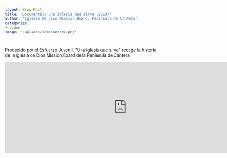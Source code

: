 ```yaml
---
layout: Blog Post
title: 'Documental: Una iglesia que sirve (2010)'
author: 'Iglesia de Dios Mission Board, Península de Cantera'
categories:
- video
image: "/uploads/idmbcantera.png"

---
```

Producido por el Esfuerzo Juvenil, "Una iglesia que sirve" recoge la historia de la Iglesia de Dios Mission Board de la Península de Cantera.

<iframe width="800" height="300" src="https://www.youtube.com/embed/QFqrlwGZX-0" title="YouTube video player" frameborder="0" allow="accelerometer; autoplay; clipboard-write; encrypted-media; gyroscope; picture-in-picture" allowfullscreen></iframe>

